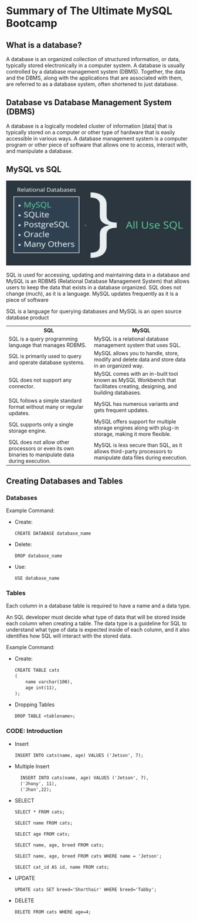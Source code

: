 # Summary of The Ultimate MySQL Bootcamp

## What is a database?
A database is an organized collection of structured information, or data, typically stored electronically in a computer system. A database is usually controlled by a database management system (DBMS). Together, the data and the DBMS, along with the applications that are associated with them, are referred to as a database system, often shortened to just database.

## Database vs Database Management System (DBMS)
A database is a logically modeled cluster of information [data] that is typically stored on a computer or other type of hardware that is easily accessible in various ways. A database management system is a computer program or other piece of software that allows one to access, interact with, and manipulate a database.
## MySQL vs SQL
![Alt text](./images/relation-db.png?raw=true "Title")

SQL is used for accessing, updating and maintaining data in a database and MySQL is an RDBMS (Relational Database Management System) that allows users to keep the data that exists in a database organized. SQL does not change (much), as it is a language. MySQL updates frequently as it is a piece of software

SQL is a language for querying databases and MySQL is an open source database product
<table>
    <tr>
        <th>SQL</th>
        <th>MySQL</th>
    </tr>
    <tr>
        <td>SQL is a query programming language that manages RDBMS.</td>
        <td>MySQL is a relational database management system that uses SQL.</td>
    </tr>
    <tr>
        <td>SQL is primarily used to query and operate database systems.</td>
        <td>MySQL allows you to handle, store, modify and delete data and store data in an organized way.</td>
    </tr>
    <tr>
        <td>SQL does not support any connector.</td>
        <td>MySQL comes with an in-built tool known as MySQL Workbench that facilitates creating, designing, and building databases.</td>
    </tr>
    <tr>
        <td>SQL follows a simple standard format without many or regular updates.</td>
        <td>MySQL has numerous variants and gets frequent updates.</td>
    </tr>
    <tr>
        <td>SQL supports only a single storage engine.</td>
        <td>MySQL offers support for multiple storage engines along with plug-in storage, making it more flexible.</td>
    </tr>
    <tr>
        <td>SQL does not allow other processors or even its own binaries to manipulate data during execution.</td>
        <td>MySQL is less secure than SQL, as it allows third-party processors to manipulate data files during execution.</td>
    </tr>
</table>

## Creating Databases and Tables

### Databases
Example Command:
- Create: 
  ```
  CREATE DATABASE database_name
  ```
- Delete: 
  ```
  DROP database_name
  ```

- Use: 
  ```
  USE database_name
  ```


### Tables
Each column in a database table is required to have a name and a data type.

An SQL developer must decide what type of data that will be stored inside each column when creating a table. The data type is a guideline for SQL to understand what type of data is expected inside of each column, and it also identifies how SQL will interact with the stored data.

Example Command:
- Create:
  ```
  CREATE TABLE cats 
  (
      name varchar(100),
      age int(11),
  );
  ```
- Dropping Tables
  ```
  DROP TABLE <tablename>; 
  ```


### CODE: Introduction
- Insert
  ```
  INSERT INTO cats(name, age) VALUES ('Jetson', 7);
  ```
- Multiple Insert
  ```
    INSERT INTO cats(name, age) VALUES ('Jetson', 7), 
    ('Jhony', 11), 
    ('Jhon',22);

  ```
- SELECT
    ```
    SELECT * FROM cats; 
    ```
    ```
    SELECT name FROM cats; 
    ```
    ```
    SELECT age FROM cats; 
    ```
    ```
    SELECT name, age, breed FROM cats; 
    ```
     ```
    SELECT name, age, breed FROM cats WHERE name = 'Jetson'; 
    ```
    ```
    SELECT cat_id AS id, name FROM cats;
    ```
- UPDATE
  ```
  UPDATE cats SET breed='Shorthair' WHERE breed='Tabby';
  ```
- DELETE
  ```
  DELETE FROM cats WHERE age=4;
  ```
  